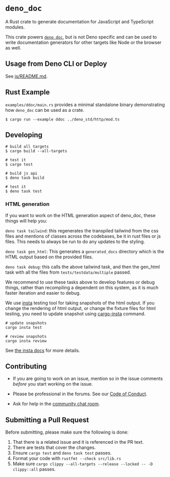 # `deno_doc`

A Rust crate to generate documentation for JavaScript and TypeScript modules.

This crate powers
[`deno doc`](https://deno.land/manual/tools/documentation_generator), but is not
Deno specific and can be used to write documentation generators for other
targets like Node or the browser as well.

## Usage from Deno CLI or Deploy

See [js/README.md](js/README.md).

## Rust Example

`examples/ddoc/main.rs` provides a minimal standalone binary demonstrating how
`deno_doc` can be used as a crate.

```shell
$ cargo run --example ddoc ../deno_std/http/mod.ts
```

## Developing

```shell
# build all targets
$ cargo build --all-targets

# test it
$ cargo test

# build js api
$ deno task build

# test it
$ deno task test
```

### HTML generation

If you want to work on the HTML generation aspect of deno_doc, these things will
help you:

`deno task tailwind`: this regenerates the transpiled tailwind from the css
files and mentions of classes across the codebases, be it in rust files or js
files. This needs to always be run to do any updates to the styling.

`deno task gen_html`: This generates a `generated_docs` directory which is the
HTML output based on the provided files.

`deno task debug`: this calls the above tailwind task, and then the gen_html
task with all the files from `tests/testdata/multiple` passed.

We recommend to use these tasks above to develop features or debug things,
rather than recompiling a dependent on this system, as it is much faster
iteration and easier to debug.

We use [insta](https://github.com/mitsuhiko/insta) testing tool for taking
snapshots of the html output. If you change the rendering of html output, or
change the fixture files for html testing, you need to update snapshot using
[cargo-insta](https://insta.rs/docs/quickstart/) command.

```
# update snapshots
cargo insta test

# review snapshots
cargo insta review
```

See [the insta docs](https://insta.rs/docs/quickstart/) for more details.

## Contributing

- If you are going to work on an issue, mention so in the issue comments
  _before_ you start working on the issue.

- Please be professional in the forums. See our
  [Code of Conduct](https://github.com/denoland/deno/blob/main/.github/CODE_OF_CONDUCT.md).

- Ask for help in the [community chat room](https://discord.gg/deno).

## Submitting a Pull Request

Before submitting, please make sure the following is done:

1. That there is a related issue and it is referenced in the PR text.
2. There are tests that cover the changes.
3. Ensure `cargo test` and `deno task test` passes.
4. Format your code with `rustfmt --check src/lib.rs`
5. Make sure `cargo clippy --all-targets --release --locked -- -D clippy::all`
   passes.
